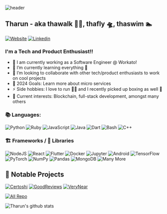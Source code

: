 ![header](https://capsule-render.vercel.app/api?type=waving&color=gradient&height=300&section=header&text=Hi%20there%20👋&desc=Nice%20to%20meet%20you&fontSize=70&animation=fadeIn&descSize=20&descAlignY=55&descAlign=50&fontAlignY=40)

## Tharun - aka thawalk 🚶‍♂️, thafly 🛸, thaswim 🏊

[![Website](https://img.shields.io/website?label=Portfolio&style=for-the-badge&url=https%3A%2F%2Fthawalk.github.io%2Fportfolio%2F)](https://thawalk.github.io/portfolio/)
[![Linkedin](https://img.shields.io/badge/LinkedIn-0077B5?style=for-the-badge&logo=linkedin&logoColor=white)](https://www.linkedin.com/in/tharun-adhi-narayan/)

### I'm a Tech and Product Enthusiast!!

- 🚀 I am currently working as a Software Engineer @ Workato!
- 🌱 I’m currently learning everything 🤣
- 👯 I’m looking to collaborate with other tech/product enthusiasts to work on cool projects
- 🥅 2024 Goals: Learn more about micro services
- ⚡ Side hobbies: I love to run 🏃‍♂️ and I recently picked up boxing as well 🥊
- 📖 Current interests: Blockchain, full-stack development, amongst  many others

### 📚  Languages:

<p>
  <img alt="Python" src="https://img.shields.io/badge/python-%2314354C.svg?style=for-the-badge&logo=python&logoColor=white"/>
  <img alt="Ruby" src="https://img.shields.io/badge/Ruby-CC342D?style=for-the-badge&logo=ruby&logoColor=white"/>
  <img alt="JavaScript" src="https://img.shields.io/badge/javascript-%23323330.svg?style=for-the-badge&logo=javascript&logoColor=%23F7DF1E"/>
  <img alt="Java" src="https://img.shields.io/badge/java-%23ED8B00.svg?style=for-the-badge&logo=java&logoColor=white"/>
  <img alt="Dart" src="https://img.shields.io/badge/dart-%230175C2.svg?style=for-the-badge&logo=dart&logoColor=white"/>
  <img alt="Bash" src="https://img.shields.io/badge/Bash%20-%23121011.svg?style=for-the-badge&logo=c%2B%2B&ogoColor=white"/>
  <img alt="C++" src="https://img.shields.io/badge/c++-%2300599C.svg?style=for-the-badge&logo=c%2B%2B&ogoColor=white"/>
</p>

### 🏗️ Frameworks / 📙 Libraries
<p>
  <img alt="NodeJS" src="https://img.shields.io/badge/node.js-%2343853D.svg?style=for-the-badge&logo=node-dot-js&logoColor=white"/>
  <img alt="React" src="https://img.shields.io/badge/react-%2320232a.svg?style=for-the-badge&logo=react&logoColor=%2361DAFB"/>
  <img alt="Flutter" src="https://img.shields.io/badge/Flutter-%2302569B.svg?style=for-the-badge&logo=Flutter&logoColor=white" />
  <img alt="Docker" src="https://img.shields.io/badge/docker-%230db7ed.svg?style=for-the-badge&logo=docker&logoColor=white"/>
  <img alt="Jupyter" src="https://img.shields.io/badge/Jupyter-%23F37626.svg?style=for-the-badge&logo=Jupyter&logoColor=white" />
  <img alt="Android" src="https://img.shields.io/badge/Android-3DDC84?style=for-the-badge&logo=android&logoColor=white" />
  <img alt="TensorFlow" src="https://img.shields.io/badge/TensorFlow-%23FF6F00.svg?style=for-the-badge&logo=TensorFlow&logoColor=white" />
  <img alt="PyTorch" src="https://img.shields.io/badge/PyTorch-%23EE4C2C.svg?style=for-the-badge&logo=PyTorch&logoColor=white" />
  <img alt="NumPy" src="https://img.shields.io/badge/numpy-%23013243.svg?style=for-the-badge&logo=numpy&logoColor=white" />
  <img alt="Pandas" src="https://img.shields.io/badge/pandas-%23150458.svg?style=for-the-badge&logo=pandas&logoColor=white" />
  <img alt="MongoDB" src ="https://img.shields.io/badge/MongoDB-%234ea94b.svg?style=for-the-badge&logo=mongodb&logoColor=white"/>
  <img alt="Many More" src="https://img.shields.io/badge/...-And%20More-yellowgreen?style=for-the-badge&logo=GitHub-Sponsors"/>
</p>

## 📘 Notable Projects

[![Certoshi](https://github-readme-stats.vercel.app/api/pin/?username=thawalk&repo=Certoshi&theme=react&bg_color=cc66ff&title_color=000066&icon_color=000066&hide_border=true)](https://github.com/thawalk/Certoshi)
[![GoodReviews](https://github-readme-stats.vercel.app/api/pin/?username=thawalk&repo=GoodReviews&theme=react&bg_color=cc66ff&title_color=000066&icon_color=000066&hide_border=true)](https://github.com/thawalk/GoodReviews)
[![VeryNear](https://github-readme-stats.vercel.app/api/pin/?username=thawalk&repo=VeryNear&theme=react&bg_color=cc66ff&title_color=000066&icon_color=000066&hide_border=true)](https://github.com/thawalk/VeryNear)

<p align="left">
  <a href="https://github.com/thawalk?tab=repositories"><img alt="All Repo" title="All Repositories" src="https://img.shields.io/badge/-All%20Repos-2962FF?style=for-the-badge&logo=koding&logoColor=white"/></a>
</p>

![Tharun's github stats](https://github-readme-stats.vercel.app/api?username=thawalk)
